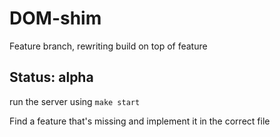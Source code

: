 # DOM-shim

Feature branch, rewriting build on top of feature

## Status: alpha

run the server using `make start`

Find a feature that's missing and implement it in the correct file